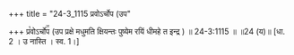 +++
title = "24-3_1115 प्रवोऽर्चोप (उप"

+++
प्र꣡वोऽर्चो꣢꣯प (उप प्रक्षे मधुमति क्षियन्तः पुष्येम रयिं धीमहे त इन्द्र ) ॥ 24-3:1115 ॥ ॥24 (य)॥ [धा. 2 । उ नास्ति । स्व. 1।]